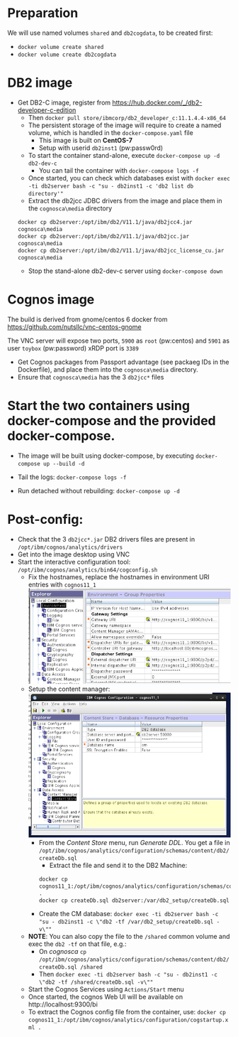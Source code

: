 # Preparation
We will use named volumes `shared` and `db2cogdata`, to be created first:
* `docker volume create shared`
* `docker volume create db2cogdata`

# DB2 image
* Get DB2-C image, register from https://hub.docker.com/_/db2-developer-c-edition
  * Then `docker pull store/ibmcorp/db2_developer_c:11.1.4.4-x86_64`
  * The persistent storage of the image will require to create a named volume, which is handled in the `docker-compose.yaml` file
    * This image is built on **CentOS-7**
    * Setup with userid `db2inst1` (pw:passw0rd)
  * To start the container stand-alone, execute `docker-compose up -d db2-dev-c`
    * You can tail the container with `docker-compose logs -f`
  * Once started, you can check which databases exist with `docker exec -ti db2server bash -c "su - db2inst1 -c 'db2 list db directory'"`
  * Extract the db2jcc JDBC drivers from the image and place them in the `cognosca\media` directory
  ```
  docker cp db2server:/opt/ibm/db2/V11.1/java/db2jcc4.jar cognosca\media
  docker cp db2server:/opt/ibm/db2/V11.1/java/db2jcc.jar cognosca\media
  docker cp db2server:/opt/ibm/db2/V11.1/java/db2jcc_license_cu.jar cognosca\media
  ```
  * Stop the stand-alone db2-dev-c server using `docker-compose down`

# Cognos image
The build is derived from gnome/centos 6 docker from https://github.com/nutsllc/vnc-centos-gnome

The VNC server will expose two ports, `5900` as `root` (pw:centos) and `5901` as user `toybox` (pw:password)
xRDP port is `3389`

* Get Cognos packages from Passport advantage (see packaeg IDs in the Dockerfile), and place them into the `cognosca\media` directory.
* Ensure that `cognosca\media` has the 3 `db2jcc*` files

# Start the two containers using docker-compose and the provided docker-compose.
* The image will be built using docker-compose, by executing `docker-compose up --build -d`

* Tail the logs: `docker-compose logs -f`

* Run detached without rebuilding: `docker-compose up -d`

# Post-config:
* Check that the 3 `db2jcc*.jar` DB2 drivers files are present in `/opt/ibm/cognos/analytics/drivers`
* Get into the image desktop using VNC
* Start the interactive configuration tool: `/opt/ibm/cognos/analytics/bin64/cogconfig.sh`
  * Fix the hostnames, replace the hostnames in environment URI entries with `cognos11_1` ![](images_Cognos_setup/20190226_4ba2fa55.png)
  * Setup the content manager: ![](images_Cognos_setup/20190226_afe83d15.png)
    * From the *Content Store* menu, run *Generate DDL*. You get a file in `/opt/ibm/cognos/analytics/configuration/schemas/content/db2/createDb.sql`
      * Extract the file and send it to the DB2 Machine:
      ``` 
      docker cp cognos11_1:/opt/ibm/cognos/analytics/configuration/schemas/content/db2/createDb.sql .
      docker cp createDb.sql db2server:/var/db2_setup/createDb.sql
      ``` 
    * Create the CM database:
      `docker exec -ti db2server bash -c "su - db2inst1 -c \"db2 -tf /var/db2_setup/createDb.sql -v\""`
  * **NOTE**: You can also copy the file to the `/shared` common volume and exec the `db2 -tf` on that file, e.g.:
    * On *cognosca* `cp /opt/ibm/cognos/analytics/configuration/schemas/content/db2/createDb.sql /shared`
    * Then `docker exec -ti db2server bash -c "su - db2inst1 -c \"db2 -tf /shared/createDb.sql -v\""`
  * Start the Cognos Services using `Actions/Start` menu
  * Once started, the cognos Web UI will be available on http://localhost:9300/bi
  * To extract the Cognos config file from the container, use: `docker cp cognos11_1:/opt/ibm/cognos/analytics/configuration/cogstartup.xml .`